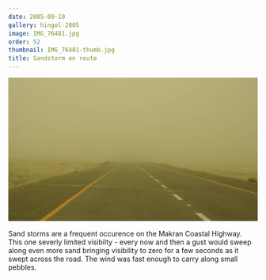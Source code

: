 ```yaml
---
date: 2005-09-10
gallery: hingol-2005
image: IMG_76481.jpg
order: 52
thumbnail: IMG_76481-thumb.jpg
title: Sandstorm en route
---
```


![Sandstorm en route](./IMG_76481.jpg)

Sand storms are a frequent occurence on the Makran Coastal Highway. This one severly limited visibilty - every now and then a gust would sweep along even more sand bringing visibility to zero for a few seconds as it swept across the road. The wind was fast enough to carry along small pebbles.
